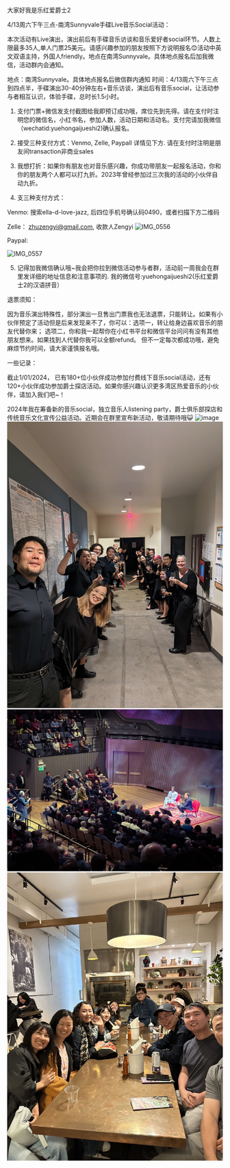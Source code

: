 大家好我是乐红爱爵士2

4/13周六下午三点-南湾Sunnyvale手碟Live音乐Social活动：

本次活动有Live演出，演出前后有手碟音乐访谈和音乐爱好者social环节。人数上限最多35人,单人门票25美元。请感兴趣参加的朋友按照下方说明报名😊活动中英文双语主持，外国人friendly。地点在南湾Sunnyvale。具体地点报名后加我微信，活动群内会通知。

地点：南湾Sunnyvale。具体地点报名后微信群内通知
时间：4/13周六下午三点到四点半，手碟演出30-40分钟左右+音乐访谈，演出后有音乐social，让活动参与者相互认识，体验手碟，总时长1.5小时。

1. 支付门票+微信发支付截图给我即预订成功哦，席位先到先得。请在支付时注明您的微信名，小红书名，参加人数，活动日期和活动名。支付完请加我微信（wechatid:yuehongaijueshi2)确认报名。

2. 接受三种支付方式：Venmo, Zelle, Paypall 详情见下方. 请在支付时注明是朋友间transaction非商业sales

3. 我想打折：如果你有朋友也对音乐感兴趣，你成功带朋友一起报名活动，你和你的朋友两个人都可以打九折。2023年曾经参加过三次我的活动的小伙伴自动九折。

4. 支三种支付方式：

Venmo: 搜索ella-d-love-jazz, 后四位手机号确认码0490，或者扫描下方二维码

Zelle： zhuzengyi@gmail.com, 收款人Zengyi
![IMG_0556](https://github.com/elladlovejazz/elladlovejazz/assets/137091929/db574d58-0f66-4bb6-9f66-72c3de6ad0b6)



Paypal:

![IMG_0557](https://github.com/elladlovejazz/elladlovejazz/assets/137091929/64a7d42d-15e0-468c-b31f-1e97244ad654)


5. 记得加我微信确认哦~我会把你拉到微信活动参与者群，活动前一周我会在群里发详细的地址信息和注意事项的. 我的微信号:yuehongaijueshi2(乐红爱爵士2的汉语拼音）



退票须知：

因为音乐演出特殊性，部分演出一旦售出门票我也无法退票，只能转让。如果有小伙伴预定了活动但是后来发现来不了，你可以：选项一，转让给身边喜欢音乐的朋友代替你来； 选项二，你和我一起帮你在小红书平台和微信平台问问有没有其他朋友想来。如果找到人代替你我可以全额refund。 但不一定每次都成功哦，避免麻烦节约时间，请大家谨慎报名哦。


一些记录：

截止1/01/2024， 已有180+位小伙伴成功参加付费线下音乐social活动，还有120+小伙伴成功参加爵士探店活动。如果你感兴趣认识更多湾区热爱音乐的小伙伴，请加入我们吧~！

2024年我在筹备新的音乐social，独立音乐人listening party，爵士俱乐部探店和传统音乐文化宣传公益活动。近期会在群里宣布新活动，敬请期待哦😺
![image](https://github.com/elladlovejazz/elladlovejazz/blob/56577e40209606e61c7baa83e66636c9df0b5815/IMG_0684.JPG)
![In a single picture](https://github.com/elladlovejazz/elladlovejazz/blob/main/PXL_20231009_025735300%202.JPG)
![In a single picture](https://github.com/elladlovejazz/elladlovejazz/blob/main/IMG_9116%203.JPG)
![In a single picture](https://github.com/elladlovejazz/elladlovejazz/blob/main/IMG_9115%204.JPG)

